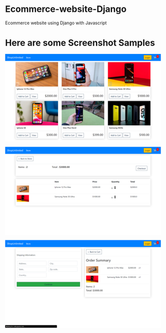 Ecommerce-website-Django
========================
Ecommerce website using Django with Javascript


Here are some Screenshot Samples
================================

![Home Page](images/img1.png) <!-- .element height="50%" width="50%" -->

![Cart Page](images/img2.png) <!-- .element height="50%" width="50%" -->

![Checkout Page](images/img3.png) <!-- .element height="50%" width="50%" -->
